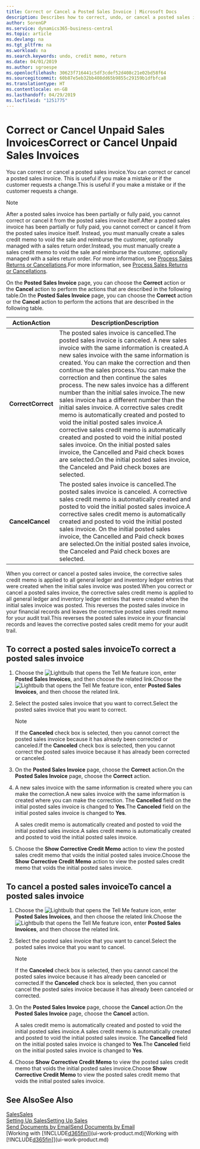 ```yaml
---
title: Correct or Cancel a Posted Sales Invoice | Microsoft Docs
description: Describes how to correct, undo, or cancel a posted sales invoice and apply a sales credit memo.
author: SorenGP
ms.service: dynamics365-business-central
ms.topic: article
ms.devlang: na
ms.tgt_pltfrm: na
ms.workload: na
ms.search.keywords: undo, credit memo, return
ms.date: 04/01/2019
ms.author: sgroespe
ms.openlocfilehash: 30623f716441c5df3cdef52d408c21e02bd58f64
ms.sourcegitcommit: 60b87e5eb32bb408dd65b9855c29159b1dfbfca8
ms.translationtype: HT
ms.contentlocale: en-GB
ms.lasthandoff: 04/29/2019
ms.locfileid: "1251775"
---
```

# <a name="correct-or-cancel-unpaid-sales-invoices"></a><span data-ttu-id="5364a-103">Correct or Cancel Unpaid Sales Invoices</span><span class="sxs-lookup"><span data-stu-id="5364a-103">Correct or Cancel Unpaid Sales Invoices</span></span>
<span data-ttu-id="5364a-104">You can correct or cancel a posted sales invoice.</span><span class="sxs-lookup"><span data-stu-id="5364a-104">You can correct or cancel a posted sales invoice.</span></span> <span data-ttu-id="5364a-105">This is useful if you make a mistake or if the customer requests a change.</span><span class="sxs-lookup"><span data-stu-id="5364a-105">This is useful if you make a mistake or if the customer requests a change.</span></span>

> [!NOTE]  
>   <span data-ttu-id="5364a-106">After a posted sales invoice has been partially or fully paid, you cannot correct or cancel it from the posted sales invoice itself.</span><span class="sxs-lookup"><span data-stu-id="5364a-106">After a posted sales invoice has been partially or fully paid, you cannot correct or cancel it from the posted sales invoice itself.</span></span> <span data-ttu-id="5364a-107">Instead, you must manually create a sales credit memo to void the sale and reimburse the customer, optionally managed with a sales return order.</span><span class="sxs-lookup"><span data-stu-id="5364a-107">Instead, you must manually create a sales credit memo to void the sale and reimburse the customer, optionally managed with a sales return order.</span></span> <span data-ttu-id="5364a-108">For more information, see [Process Sales Returns or Cancellations](sales-how-process-sales-returns-cancellations.md).</span><span class="sxs-lookup"><span data-stu-id="5364a-108">For more information, see [Process Sales Returns or Cancellations](sales-how-process-sales-returns-cancellations.md).</span></span>

<span data-ttu-id="5364a-109">On the **Posted Sales Invoice** page, you can choose the **Correct** action or the **Cancel** action to perform the actions that are described in the following table.</span><span class="sxs-lookup"><span data-stu-id="5364a-109">On the **Posted Sales Invoice** page, you can choose the **Correct** action or the **Cancel** action to perform the actions that are described in the following table.</span></span>

| <span data-ttu-id="5364a-110">Action</span><span class="sxs-lookup"><span data-stu-id="5364a-110">Action</span></span> | <span data-ttu-id="5364a-111">Description</span><span class="sxs-lookup"><span data-stu-id="5364a-111">Description</span></span> |
| --- | --- |
| <span data-ttu-id="5364a-112">**Correct**</span><span class="sxs-lookup"><span data-stu-id="5364a-112">**Correct**</span></span> |<span data-ttu-id="5364a-113">The posted sales invoice is cancelled.</span><span class="sxs-lookup"><span data-stu-id="5364a-113">The posted sales invoice is canceled.</span></span> <span data-ttu-id="5364a-114">A new sales invoice with the same information is created.</span><span class="sxs-lookup"><span data-stu-id="5364a-114">A new sales invoice with the same information is created.</span></span> <span data-ttu-id="5364a-115">You can make the correction and then continue the sales process.</span><span class="sxs-lookup"><span data-stu-id="5364a-115">You can make the correction and then continue the sales process.</span></span> <span data-ttu-id="5364a-116">The new sales invoice has a different number than the initial sales invoice.</span><span class="sxs-lookup"><span data-stu-id="5364a-116">The new sales invoice has a different number than the initial sales invoice.</span></span> <span data-ttu-id="5364a-117">A corrective sales credit memo is automatically created and posted to void the initial posted sales invoice.</span><span class="sxs-lookup"><span data-stu-id="5364a-117">A corrective sales credit memo is automatically created and posted to void the initial posted sales invoice.</span></span> <span data-ttu-id="5364a-118">On the initial posted sales invoice, the Cancelled and Paid check boxes are selected.</span><span class="sxs-lookup"><span data-stu-id="5364a-118">On the initial posted sales invoice, the Canceled and Paid check boxes are selected.</span></span> |
| <span data-ttu-id="5364a-119">**Cancel**</span><span class="sxs-lookup"><span data-stu-id="5364a-119">**Cancel**</span></span> |<span data-ttu-id="5364a-120">The posted sales invoice is cancelled.</span><span class="sxs-lookup"><span data-stu-id="5364a-120">The posted sales invoice is canceled.</span></span> <span data-ttu-id="5364a-121">A corrective sales credit memo is automatically created and posted to void the initial posted sales invoice.</span><span class="sxs-lookup"><span data-stu-id="5364a-121">A corrective sales credit memo is automatically created and posted to void the initial posted sales invoice.</span></span> <span data-ttu-id="5364a-122">On the initial posted sales invoice, the Cancelled and Paid check boxes are selected.</span><span class="sxs-lookup"><span data-stu-id="5364a-122">On the initial posted sales invoice, the Canceled and Paid check boxes are selected.</span></span> |

<span data-ttu-id="5364a-123">When you correct or cancel a posted sales invoice, the corrective sales credit memo is applied to all general ledger and inventory ledger entries that were created when the initial sales invoice was posted.</span><span class="sxs-lookup"><span data-stu-id="5364a-123">When you correct or cancel a posted sales invoice, the corrective sales credit memo is applied to all general ledger and inventory ledger entries that were created when the initial sales invoice was posted.</span></span> <span data-ttu-id="5364a-124">This reverses the posted sales invoice in your financial records and leaves the corrective posted sales credit memo for your audit trail.</span><span class="sxs-lookup"><span data-stu-id="5364a-124">This reverses the posted sales invoice in your financial records and leaves the corrective posted sales credit memo for your audit trail.</span></span>

## <a name="to-correct-a-posted-sales-invoice"></a><span data-ttu-id="5364a-125">To correct a posted sales invoice</span><span class="sxs-lookup"><span data-stu-id="5364a-125">To correct a posted sales invoice</span></span>
1. <span data-ttu-id="5364a-126">Choose the ![Lightbulb that opens the Tell Me feature](media/ui-search/search_small.png "Tell me what you want to do") icon, enter **Posted Sales Invoices**, and then choose the related link.</span><span class="sxs-lookup"><span data-stu-id="5364a-126">Choose the ![Lightbulb that opens the Tell Me feature](media/ui-search/search_small.png "Tell me what you want to do") icon, enter **Posted Sales Invoices**, and then choose the related link.</span></span>  
2. <span data-ttu-id="5364a-127">Select the posted sales invoice that you want to correct.</span><span class="sxs-lookup"><span data-stu-id="5364a-127">Select the posted sales invoice that you want to correct.</span></span>

    > [!NOTE]  
    >   <span data-ttu-id="5364a-128">If the **Canceled** check box is selected, then you cannot correct the posted sales invoice because it has already been corrected or canceled.</span><span class="sxs-lookup"><span data-stu-id="5364a-128">If the **Canceled** check box is selected, then you cannot correct the posted sales invoice because it has already been corrected or canceled.</span></span>
3. <span data-ttu-id="5364a-129">On the **Posted Sales Invoice** page, choose the **Correct** action.</span><span class="sxs-lookup"><span data-stu-id="5364a-129">On the **Posted Sales Invoice** page, choose the **Correct** action.</span></span>  
4. <span data-ttu-id="5364a-130">A new sales invoice with the same information is created where you can make the correction.</span><span class="sxs-lookup"><span data-stu-id="5364a-130">A new sales invoice with the same information is created where you can make the correction.</span></span> <span data-ttu-id="5364a-131">The **Cancelled** field on the initial posted sales invoice is changed to **Yes**.</span><span class="sxs-lookup"><span data-stu-id="5364a-131">The **Canceled** field on the initial posted sales invoice is changed to **Yes**.</span></span>

    <span data-ttu-id="5364a-132">A sales credit memo is automatically created and posted to void the initial posted sales invoice.</span><span class="sxs-lookup"><span data-stu-id="5364a-132">A sales credit memo is automatically created and posted to void the initial posted sales invoice.</span></span>
5. <span data-ttu-id="5364a-133">Choose the **Show Corrective Credit Memo** action to view the posted sales credit memo that voids the initial posted sales invoice.</span><span class="sxs-lookup"><span data-stu-id="5364a-133">Choose the **Show Corrective Credit Memo** action to view the posted sales credit memo that voids the initial posted sales invoice.</span></span>

## <a name="to-cancel-a-posted-sales-invoice"></a><span data-ttu-id="5364a-134">To cancel a posted sales invoice</span><span class="sxs-lookup"><span data-stu-id="5364a-134">To cancel a posted sales invoice</span></span>
1. <span data-ttu-id="5364a-135">Choose the ![Lightbulb that opens the Tell Me feature](media/ui-search/search_small.png "Tell me what you want to do") icon, enter **Posted Sales Invoices**, and then choose the related link.</span><span class="sxs-lookup"><span data-stu-id="5364a-135">Choose the ![Lightbulb that opens the Tell Me feature](media/ui-search/search_small.png "Tell me what you want to do") icon, enter **Posted Sales Invoices**, and then choose the related link.</span></span>  
2. <span data-ttu-id="5364a-136">Select the posted sales invoice that you want to cancel.</span><span class="sxs-lookup"><span data-stu-id="5364a-136">Select the posted sales invoice that you want to cancel.</span></span>

    > [!NOTE]  
    >   <span data-ttu-id="5364a-137">If the **Canceled** check box is selected, then you cannot cancel the posted sales invoice because it has already been canceled or corrected.</span><span class="sxs-lookup"><span data-stu-id="5364a-137">If the **Canceled** check box is selected, then you cannot cancel the posted sales invoice because it has already been canceled or corrected.</span></span>
3. <span data-ttu-id="5364a-138">On the **Posted Sales Invoice** page, choose the **Cancel** action.</span><span class="sxs-lookup"><span data-stu-id="5364a-138">On the **Posted Sales Invoice** page, choose the **Cancel** action.</span></span>

    <span data-ttu-id="5364a-139">A sales credit memo is automatically created and posted to void the initial posted sales invoice.</span><span class="sxs-lookup"><span data-stu-id="5364a-139">A sales credit memo is automatically created and posted to void the initial posted sales invoice.</span></span> <span data-ttu-id="5364a-140">The **Cancelled** field on the initial posted sales invoice is changed to **Yes**.</span><span class="sxs-lookup"><span data-stu-id="5364a-140">The **Canceled** field on the initial posted sales invoice is changed to **Yes**.</span></span>
4. <span data-ttu-id="5364a-141">Choose **Show Corrective Credit Memo** to view the posted sales credit memo that voids the initial posted sales invoice.</span><span class="sxs-lookup"><span data-stu-id="5364a-141">Choose **Show Corrective Credit Memo** to view the posted sales credit memo that voids the initial posted sales invoice.</span></span>

## <a name="see-also"></a><span data-ttu-id="5364a-142">See Also</span><span class="sxs-lookup"><span data-stu-id="5364a-142">See Also</span></span>
[<span data-ttu-id="5364a-143">Sales</span><span class="sxs-lookup"><span data-stu-id="5364a-143">Sales</span></span>](sales-manage-sales.md)  
[<span data-ttu-id="5364a-144">Setting Up Sales</span><span class="sxs-lookup"><span data-stu-id="5364a-144">Setting Up Sales</span></span>](sales-setup-sales.md)  
[<span data-ttu-id="5364a-145">Send Documents by Email</span><span class="sxs-lookup"><span data-stu-id="5364a-145">Send Documents by Email</span></span>](ui-how-send-documents-email.md)  
<span data-ttu-id="5364a-146">[Working with [!INCLUDE[d365fin](includes/d365fin_md.md)]](ui-work-product.md)</span><span class="sxs-lookup"><span data-stu-id="5364a-146">[Working with [!INCLUDE[d365fin](includes/d365fin_md.md)]](ui-work-product.md)</span></span>

